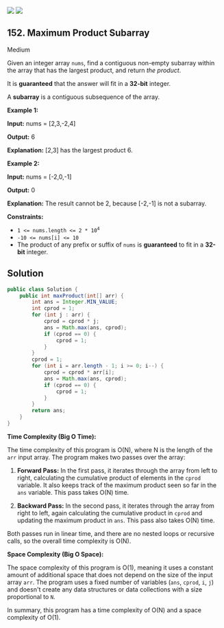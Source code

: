 [![](https://img.shields.io/github/stars/javadev/LeetCode-in-Java?label=Stars&style=flat-square)](https://github.com/javadev/LeetCode-in-Java)
[![](https://img.shields.io/github/forks/javadev/LeetCode-in-Java?label=Fork%20me%20on%20GitHub%20&style=flat-square)](https://github.com/javadev/LeetCode-in-Java/fork)

## 152\. Maximum Product Subarray

Medium

Given an integer array `nums`, find a contiguous non-empty subarray within the array that has the largest product, and return _the product_.

It is **guaranteed** that the answer will fit in a **32-bit** integer.

A **subarray** is a contiguous subsequence of the array.

**Example 1:**

**Input:** nums = [2,3,-2,4]

**Output:** 6

**Explanation:** [2,3] has the largest product 6. 

**Example 2:**

**Input:** nums = [-2,0,-1]

**Output:** 0

**Explanation:** The result cannot be 2, because [-2,-1] is not a subarray. 

**Constraints:**

*   <code>1 <= nums.length <= 2 * 10<sup>4</sup></code>
*   `-10 <= nums[i] <= 10`
*   The product of any prefix or suffix of `nums` is **guaranteed** to fit in a **32-bit** integer.

## Solution

```java
public class Solution {
    public int maxProduct(int[] arr) {
        int ans = Integer.MIN_VALUE;
        int cprod = 1;
        for (int j : arr) {
            cprod = cprod * j;
            ans = Math.max(ans, cprod);
            if (cprod == 0) {
                cprod = 1;
            }
        }
        cprod = 1;
        for (int i = arr.length - 1; i >= 0; i--) {
            cprod = cprod * arr[i];
            ans = Math.max(ans, cprod);
            if (cprod == 0) {
                cprod = 1;
            }
        }
        return ans;
    }
}
```

**Time Complexity (Big O Time):**

The time complexity of this program is O(N), where N is the length of the `arr` input array. The program makes two passes over the array:

1. **Forward Pass:** In the first pass, it iterates through the array from left to right, calculating the cumulative product of elements in the `cprod` variable. It also keeps track of the maximum product seen so far in the `ans` variable. This pass takes O(N) time.

2. **Backward Pass:** In the second pass, it iterates through the array from right to left, again calculating the cumulative product in `cprod` and updating the maximum product in `ans`. This pass also takes O(N) time.

Both passes run in linear time, and there are no nested loops or recursive calls, so the overall time complexity is O(N).

**Space Complexity (Big O Space):**

The space complexity of this program is O(1), meaning it uses a constant amount of additional space that does not depend on the size of the input array `arr`. The program uses a fixed number of variables (`ans`, `cprod`, `i`, `j`) and doesn't create any data structures or data collections with a size proportional to `N`.

In summary, this program has a time complexity of O(N) and a space complexity of O(1).

